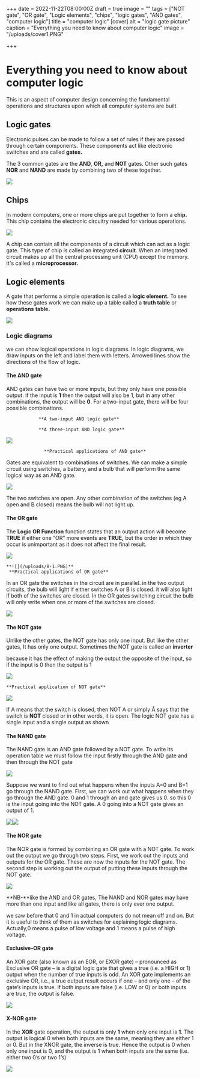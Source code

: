 +++
date = 2022-11-22T08:00:00Z
draft = true
image = ""
tags = ["NOT gate", "OR gate", "Logic elements", "chips", "logic gates", "AND gates", "computer logic"]
title = "computer logic"
[cover]
alt = "logic gate picture"
caption = "Everything you need to know about computer logic"
image = "/uploads/cover1.PNG"

+++
# Everything you need to know about computer logic

This  is an aspect of computer design concerning the fundamental operations and structures upon which all computer systems are built

## Logic gates

Electronic pulses can be made to follow a set of rules if they are passed through certain components. These components act like electronic switches and are called **gates.**

The 3 common gates are the **AND**, **OR,** and **NOT** gates. Other such gates **NOR** and **NAND** are made by combining two of these together.

![](/uploads/1.jpg)

## Chips

In modern computers, one or more chips are put together to form a **chip.** This chip contains the electronic circuitry needed for various operations.

![](/uploads/6.PNG)

A chip can contain all the components of a circuit which can act as a logic gate. This type of chip is called an integrated **circuit**. When an integrated circuit makes up all the central processing unit (CPU) except the memory. It's called a **microprocessor.**

## Logic elements

A gate that performs a simple operation is called a **logic element.** To see how these gates work we can make up a table called a **truth table** or **operations** **table.**

![](/uploads/3.PNG)

### Logic diagrams

we can show logical operations in logic diagrams. In logic diagrams, we draw inputs on the left and label them with letters. Arrowed lines show the directions of the flow of logic.

#### The AND gate

AND gates can have two or more inputs, but they only have one possible output. if the input is **1** then the output will also be 1, but in any other combinations, the output will be **0**. For a two-input gate, there will be four possible combinations.

                **A two-input AND logic gate**

                **A three-input AND logic gate**

![](/uploads/9.PNG)

                  **Practical applications of AND gate**  

Gates are equivalent to combinations of switches. We can make a simple circuit using switches, a battery, and a bulb that will perform the same logical way as an AND gate.

![](/uploads/10.PNG)

The two switches are open. Any other combination of the switches (eg A open and B closed) means the bulb will not light up.

#### The OR gate

The **Logic OR Function** function states that an output action will become **TRUE** if either one “OR” more events are **TRUE,** but the order in which they occur is unimportant as it does not affect the final result.

![](/uploads/11.PNG)

    **![](/uploads/8-1.PNG)**
     **Practical applications of OR gate**

In an OR gate the switches in the circuit are in parallel. in the two output circuits, the bulb will light if either switches A or B is closed. it will also light if both of the switches are closed. In the OR gates switching circuit the bulb will only write when one or more of the switches are closed.

![](/uploads/12-1.PNG)

#### The NOT gate

Unlike the other gates, the NOT gate has only one input. But like the other gates, It has only one output. Sometimes the NOT gate is called an **inverter**

because it has the effect of making the output the opposite of the input, so if the input is 0 then the output is 1

![](/uploads/13.PNG)

    **Practical application of NOT gate**

![](/uploads/14.PNG)

If A means that the switch is closed, then NOT A or simply Ã says that the switch is **NOT** closed or in other words, it is open. The logic NOT gate has a single input and a single output as shown

#### The NAND gate

The NAND gate is an AND gate followed by a NOT gate. To write its operation table we must follow the input firstly through the AND gate and then through the NOT gate

![](/uploads/15.PNG)

Suppose we want to find out what happens when the inputs A=0 and B=1 go through the NAND gate. First, we can work out what happens when they go through the AND gate. 0 and 1 through an and gate gives us 0. so this 0 is the input going into the NOT gate. A 0 going into a NOT gate gives an output of 1.

![](/uploads/17.PNG)![](/uploads/18.PNG)

#### The NOR gate

The NOR gate is formed by combining an OR gate with a NOT gate. To work out the output we go through two steps. First, we work out the inputs and outputs for the OR gate. These are now the inputs for the NOT gate. The second step is working out the output of putting these inputs through the NOT gate.

![](/uploads/19.PNG)

\**NB-**like the AND and OR gates, The NAND and NOR gates may have more than one input and like all gates, there is only ever one output.

we saw before that 0 and 1 in actual computers do not mean off and on. But it is useful to think of them as switches for explaining logic diagrams. Actually,0 means a pulse of low voltage and 1 means a pulse of high voltage.

#### Exclusive-OR gate

An XOR gate (also known as an EOR, or EXOR gate) – pronounced as Exclusive OR gate – is a digital logic gate that gives a true (i.e. a HIGH or 1) output when the number of true inputs is odd. An XOR gate implements an exclusive OR, i.e., a true output result occurs if one – and only one – of the gate’s inputs is true. If both inputs are false (i.e. LOW or 0) or both inputs are true, the output is false.

![](/uploads/20.PNG)

#### X-NOR gate

In the **XOR** gate operation, the output is only **1** when only one input is **1**. The output is logical 0 when both inputs are the same, meaning they are either 1 or 0. But in the XNOR gate, the inverse is true. Hence the output is 0 when only one input is 0, and the output is 1 when both inputs are the same (i.e. either two 0’s or two 1’s)

![](/uploads/21.PNG)